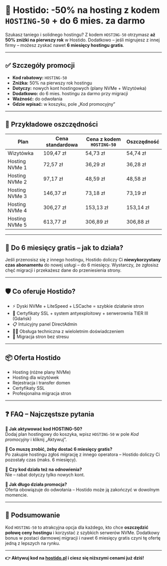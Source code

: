 # 🎁 Hostido: -50% na hosting z kodem `HOSTING-50` + do 6 mies. za darmo

Szukasz taniego i solidnego hostingu? Z kodem `HOSTING-50` otrzymasz **aż 50% zniżki na pierwszy rok** w Hostido. Dodatkowo – jeśli migrujesz z innej firmy – możesz zyskać nawet **6 miesięcy hostingu gratis**.

---

## ✅ Szczegóły promocji

- **Kod rabatowy:** `HOSTING-50`
- **Zniżka:** 50% na pierwszy rok hostingu
- **Dotyczy:** nowych kont hostingowych (plany NVMe + Wizytówka)
- **Dodatkowo:** do 6 mies. hostingu za darmo przy migracji
- **Ważność:** do odwołania
- **Gdzie wpisać:** w koszyku, pole „Kod promocyjny”

---

## 💸 Przykładowe oszczędności

| Plan                  | Cena standardowa | Cena z kodem `HOSTING-50` | Oszczędność |
|-----------------------|------------------|----------------------------|-------------|
| Wizytówka             | 109,47 zł        | 54,73 zł                   | 54,74 zł    |
| Hosting NVMe 1        | 72,57 zł         | 36,29 zł                   | 36,28 zł    |
| Hosting NVMe 2        | 97,17 zł         | 48,59 zł                   | 48,58 zł    |
| Hosting NVMe 3        | 146,37 zł        | 73,18 zł                   | 73,19 zł    |
| Hosting NVMe 4        | 306,27 zł        | 153,13 zł                  | 153,14 zł   |
| Hosting NVMe 5        | 613,77 zł        | 306,89 zł                  | 306,88 zł   |

---

## 🔁 Do 6 miesięcy gratis – jak to działa?

Jeśli przenosisz się z innego hostingu, Hostido doliczy Ci **niewykorzystany czas abonamentu** do nowej usługi – do 6 miesięcy. Wystarczy, że zgłosisz chęć migracji i przekażesz dane do przeniesienia strony.

---

## 🛡️ Co oferuje Hostido?

- ⚡ Dyski NVMe + LiteSpeed + LSCache = szybkie działanie stron
- 🔐 Certyfikaty SSL + system antyexploitowy + serwerownia TIER III (Gdańsk)
- 📋 Intuicyjny panel DirectAdmin
- 🧑‍💼 Obsługa techniczna z wieloletnim doświadczeniem
- 🔄 Migracja stron bez stresu

---

## 📦 Oferta Hostido

- Hosting (różne plany NVMe)
- Hosting dla wizytówek
- Rejestracja i transfer domen
- Certyfikaty SSL
- Profesjonalna migracja stron

---

## ❓ FAQ – Najczęstsze pytania

**🔸 Jak aktywować kod HOSTING-50?**  
Dodaj plan hostingowy do koszyka, wpisz `HOSTING-50` w pole *Kod promocyjny* i kliknij „Aktywuj”.

**🔸 Co muszę zrobić, żeby dostać 6 miesięcy gratis?**  
Po zakupie hostingu zgłoś migrację z innego operatora – Hostido doliczy Ci pozostały czas (maks. 6 miesięcy).

**🔸 Czy kod działa też na odnowienia?**  
Nie – rabat dotyczy tylko nowych kont.

**🔸 Jak długo działa promocja?**  
Oferta obowiązuje do odwołania – Hostido może ją zakończyć w dowolnym momencie.

---

## 🧾 Podsumowanie

Kod `HOSTING-50` to atrakcyjna opcja dla każdego, kto chce **oszczędzić połowę ceny hostingu** i korzystać z szybkich serwerów NVMe. Dodatkowy bonus w postaci darmowej migracji i nawet 6 miesięcy gratis czyni tę ofertę jedną z lepszych na rynku.

---

**👉 Aktywuj kod na [hostido.pl](https://hostido.pl) i ciesz się niższymi cenami już dziś!**
